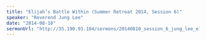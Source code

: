 ```yaml
---
title: "Elijah’s Battle Within (Summer Retreat 2014, Session 6)"
speaker: "Reverend Jung Lee"
date: "2014-08-10"
sermonUrl: "http://35.190.93.184/sermons/20140810_session_6_jung_lee_elijahs_battle_within.mp3"
---
```

